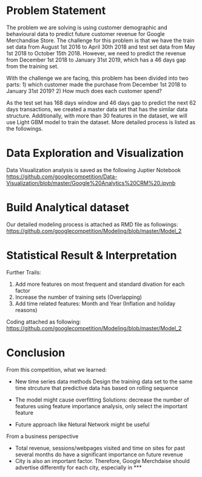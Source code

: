
# Problem Statement

The problem we are solving is using customer demographic and behavioural data to predict future customer revenue for Google Merchandise Store. The challenge for this problem is that we have the train set data from August 1st 2016 to April 30th 2018 and test set data from May 1st 2018 to October 15th 2018. However, we need to predict the revenue from December 1st 2018 to January 31st 2019, which has a 46 days gap from the training set. 

With the challenge we are facing, this problem has been divided into two parts: 1) which customer made the purchase from December 1st 2018 to January 31st 2019?   2) How much does each customer spend?

As the test set has 168 days window and 46 days gap to predict the next 62 days transactions, we created a master data set that has the similar data structure. Additionally, with more than 30 features in the dataset, we will use Light GBM model to train the dataset. More detailed process is listed as the followings. 

# Data Exploration and Visualization 
Data Visualization analysis is saved as the following Juptier Notebook
https://github.com/googlecompetition/Data-Visualization/blob/master/Google%20Analytics%20CRM%20.ipynb

# Build Analytical dataset
Our detailed modeling process is attached as RMD file as followings:
https://github.com/googlecompetition/Modeling/blob/master/Model_2

# Statistical Result & Interpretation 
Further Trails:
 1. Add more features on most frequent and standard divation for each factor
 2. Increase the number of training sets (Overlapping)
 3. Add time related features: Month and Year (Inflation and holiday reasons)

Coding attached as following:
https://github.com/googlecompetition/Modeling/blob/master/Model_2

# Conclusion
From this competition, what we learned:
 - New time series data methods 
   Design the training data set to the same time strcuture that predictive data has based on rolling sequence
 
 - The model might cause overfitting 
  Solutions: decrease the number of features using feature importance analysis, only select the important feature
  
  - Future approach like Netural Network might be useful 
 
From a business perspective 
 - Total revenue, sessions/webpages visited and time on sites for past several months do have a significant importance on future revenue 
 - City is also an important factor. Therefore, Google Merchdaise should advertise differently for each city, especially in ***
 
 
  
